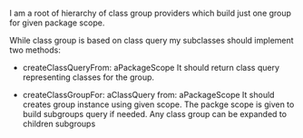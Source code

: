 I am a root of hierarchy of class group providers which build just one group for given package scope.

While class group is based on class query my subclasses should implement two methods: 

- createClassQueryFrom: aPackageScope
It should return class query representing classes for the group.

- createClassGroupFor: aClassQuery from: aPackageScope
It should creates group instance using given scope. The packge scope is given to build subgroups query if needed. Any class group can be expanded to children subgroups